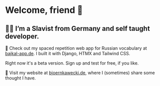 # Welcome, friend 👋


## 🧑‍💻 I’m a Slavist from Germany and self taught developer.

🌱 Check out my spaced repetition web app for Russian vocabulary at <a target="_blank" rel="noopener noreferrer" href="https://bajkal-app.de">bajkal-app.de</a>. I built it with Django, HTMX and Tailwind CSS.

Right now it's a beta version. Sign up and test for free, if you like.

💬 Visit my website at <a target="_blank" rel="noopener noreferrer" href="https://bjoernkawecki.de">bjoernkawecki.de</a>, where I (sometimes) share some thought I have.
